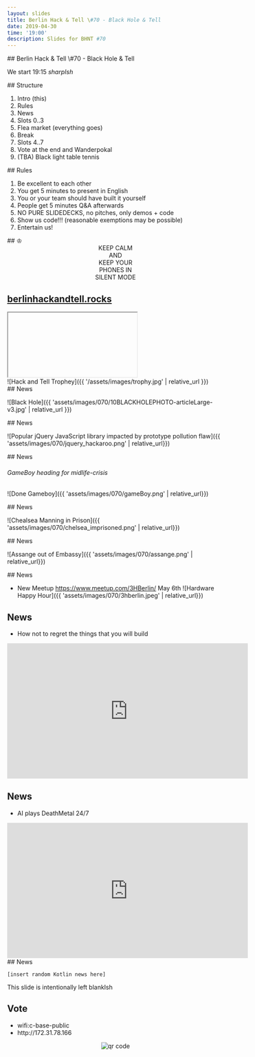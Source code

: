 ```yaml
---
layout: slides
title: Berlin Hack & Tell \#70 - Black Hole & Tell
date: 2019-04-30
time: '19:00'
description: Slides for BHNT #70
---
```


<section data-markdown>
## Berlin Hack & Tell \#70 - Black Hole & Tell

We start 19:15 *sharpIsh*
</section>

<section data-markdown>
## Structure

1. Intro (this)
1. Rules
1. News
1. Slots 0..3
1. Flea market (everything goes)
1. Break
1. Slots 4..7
1. Vote at the end and Wanderpokal
1. (TBA) Black light table tennis
</section>

<section data-markdown>
## Rules

1. Be excellent to each other
1. You get 5 minutes to present in English
1. You or your team should have built it yourself
1. People get 5 minutes Q&A afterwards
1. NO PURE SLIDEDECKS, no pitches, only demos + code
1. Show us code!!! (reasonable exemptions may be possible)
1. Entertain us!
</section>

<section data-markdown>
## &#9812;
<center>
KEEP CALM</br>
AND</br>
KEEP YOUR</br>
PHONES IN</br>
SILENT MODE</br>
</center>
</section>

<section>
<h2><a href="https://berlinhackandtell.rocks/">berlinhackandtell.rocks</a></h2>
<iframe class="stretch" data-src="https://berlinhackandtell.rocks"></iframe>
</section>

<section data-markdown>
![Hack and Tell Trophey]({{ '/assets/images/trophy.jpg' | relative_url }})
</section>

<section data-markdown>
## News

![Black Hole]({{ 'assets/images/070/10BLACKHOLEPHOTO-articleLarge-v3.jpg' | relative_url }})
</section>

<section data-markdown>
## News

![Popular jQuery JavaScript library impacted by prototype pollution flaw]({{ 'assets/images/070/jquery_hackaroo.png' | relative_url}})

</section>

<section data-markdown>
## News

###### GameBoy heading for midlife-crisis
![Done Gameboy]({{ 'assets/images/070/gameBoy.png' | relative_url}})

</section>

<section data-markdown>
## News

![Chealsea Manning in Prison]({{ 'assets/images/070/chelsea_imprisoned.png' | relative_url}})

</section>

<section data-markdown>
## News

![Assange out of Embassy]({{ 'assets/images/070/assange.png' | relative_url}})

</section>

<section data-markdown>
## News

* New Meetup https://www.meetup.com/3HBerlin/ May 6th
![Hardware Happy Hour]({{ 'assets/images/070/3hberlin.jpeg' | relative_url}})

</section>

<section>
<h2>News</h2>
<ul>
<li>How not to regret the things that you will build</li>
</ul>
<center>
<iframe width="560" height="315" src="https://www.youtube-nocookie.com/embed/830QFKrtgLA?start=4" frameborder="0" allow="accelerometer; autoplay; encrypted-media; gyroscope; picture-in-picture" allowfullscreen></iframe>
</center>
</section>

<section>
<h2>News</h2>
<ul>
<li>AI plays DeathMetal 24/7</li>
</ul>
<center>
<iframe width="560" height="315" src="https://www.youtube-nocookie.com/embed/CNNmBtNcccE" frameborder="0" allow="accelerometer; autoplay; encrypted-media; gyroscope; picture-in-picture" allowfullscreen></iframe>
</center>
</section>

<section data-markdown>
## News

` [insert random Kotlin news here] `

</section>

<section data-markdown>
This slide is intentionally left blankIsh
</section>

<section>
<h2>Vote</h2>

<ul>
<li>wifi:c-base-public</li>
<li>http://172.31.78.166</li>
</ul>
<center>
<img src="http://api.qrserver.com/v1/create-qr-code/?color=000000&amp;bgcolor=FFFFFF&amp;data=http%3A%2F%2F172.31.78.166&amp;qzone=1&amp;margin=0&amp;size=400x400&amp;ecc=L" alt="qr code" />
</center>
</section>
